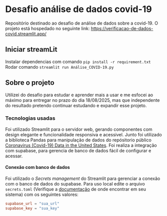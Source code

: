 # Desafio análise de dados covid-19
Repositório destinado ao desafio de análise de dados sobre a covid-19. 
O projeto está hospedado no seguinte link: https://verificacao-de-dados-covid.streamlit.app/

## Iniciar streamLit

Instalar dependencias com comando `pip install -r requirement.txt`
Rodar comando `streamlit run Análise_COVID-19.py`

## Sobre o projeto

Utilizei do desafio para estudar e aprender mais a usar e me esfocei ao máximo para entregar no prazo do dia 18/08/2025, mas que independente do resultado pretendo continuar estudando e expandir esse projeto.

### Tecnologias usadas

Foi utilizado Streamlit para o servidor web, gerando componentes com design elegante e funcionalidade responsiva e acessivel.
Junto foi utilizado a biblioteca Pandas para manipulação de dados do repósitorio público [Coronavirus (Covid-19) Data in the United States](https://github.com/nytimes/covid-19-data).
Foi realiza a integração com supabase, para gerencia de banco de dados fácil de configurar e acessar.

#### Conexão com banco de dados
Foi utilizado o _Secrets management_ do Streamlit para gerenciar a conexão com o banco de dados do supabase. Para uso local edite o arquivo `secrets.toml` (Verifique a [documentação](https://docs.streamlit.io/develop/concepts/connections/secrets-management) de onde encontrar em seu sistema) com os seguintes valores:
```toml
supabase_url = "sua_url"
supabase_key = "sua_key"
```